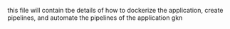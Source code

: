 

this file will contain tbe details of how to
dockerize the application, create pipelines, and automate the pipelines of the application
gkn
